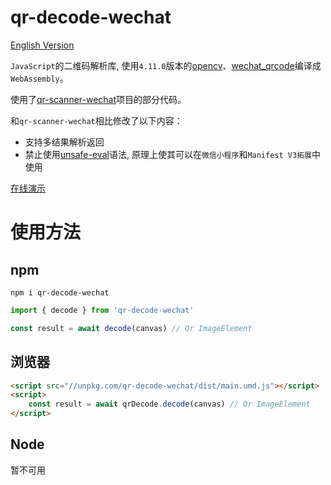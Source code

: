 # qr-decode-wechat

[English Version](README.md)

`JavaScript`的二维码解析库, 使用`4.11.0`版本的[opencv](https://github.com/opencv/opencv)、[wechat_qrcode](https://github.com/opencv/opencv_contrib/tree/4.11.0/modules/wechat_qrcode)编译成`WebAssembly`。

使用了[qr-scanner-wechat](https://github.com/antfu/qr-scanner-wechat)项目的部分代码。

和`qr-scanner-wechat`相比修改了以下内容：

 - 支持多结果解析返回
 - 禁止使用[unsafe-eval](https://github.com/emscripten-core/emscripten/issues/20994)语法, 原理上使其可以在`微信小程序`和`Manifest V3拓展`中使用

[在线演示](https://curtion.github.io/qr-decode-wechat/example/cdn-vanilla/)

# 使用方法

## npm

```shell
npm i qr-decode-wechat
```

```javascript
import { decode } from 'qr-decode-wechat'

const result = await decode(canvas) // Or ImageElement
```

## 浏览器

```html
<script src="//unpkg.com/qr-decode-wechat/dist/main.umd.js"></script>
<script>
    const result = await qrDecode.decode(canvas) // Or ImageElement
</script>
```

## Node

暂不可用
